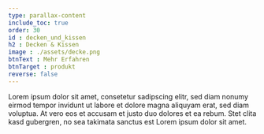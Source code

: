 ```yaml
---
type: parallax-content
include_toc: true
order: 30
id : decken_und_kissen
h2 : Decken & Kissen
image : ./assets/decke.png
btnText : Mehr Erfahren
btnTarget : produkt
reverse: false
---
```


Lorem ipsum dolor sit amet, consetetur sadipscing elitr, sed diam nonumy eirmod tempor invidunt ut labore et dolore magna aliquyam erat, sed diam voluptua. At vero eos et accusam et justo duo dolores et ea rebum. Stet clita kasd gubergren, no sea takimata sanctus est Lorem ipsum dolor sit amet.